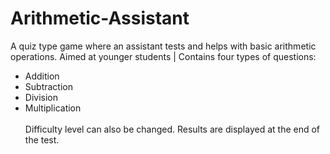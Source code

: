 # Arithmetic-Assistant
A quiz type game where an assistant tests and helps with basic arithmetic operations. Aimed at younger students | Contains four types of questions:
- Addition
- Subtraction
- Division
- Multiplication <br><br>
Difficulty level can also be changed. Results are displayed at the end of the test.
